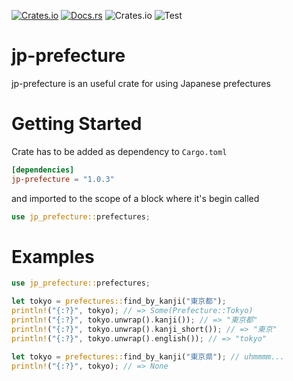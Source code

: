 [![Crates.io](https://img.shields.io/crates/v/jp-prefecture.svg)](https://crates.io/crates/jp-prefecture)
[![Docs.rs](https://docs.rs/jp-prefecture/badge.svg)](https://docs.rs/jp-prefecture)
![Crates.io](https://img.shields.io/crates/l/jp-prefecture)
![Test](https://github.com/itto-ki/jp-prefecture/actions/workflows/test.yml/badge.svg?branch=main)

# jp-prefecture

jp-prefecture is an useful crate for using Japanese prefectures

# Getting Started

Crate has to be added as dependency to `Cargo.toml`

```toml
[dependencies]
jp-prefecture = "1.0.3"
```

and imported to the scope of a block where it's begin called

```rust
use jp_prefecture::prefectures;
```

# Examples

```rust
use jp_prefecture::prefectures;

let tokyo = prefectures::find_by_kanji("東京都");
println!("{:?}", tokyo); // => Some(Prefecture::Tokyo)
println!("{:?}", tokyo.unwrap().kanji()); // => "東京都"
println!("{:?}", tokyo.unwrap().kanji_short()); // => "東京"
println!("{:?}", tokyo.unwrap().english()); // => "tokyo"

let tokyo = prefectures::find_by_kanji("東京県"); // uhmmmm...
println!("{:?}", tokyo); // => None
```
